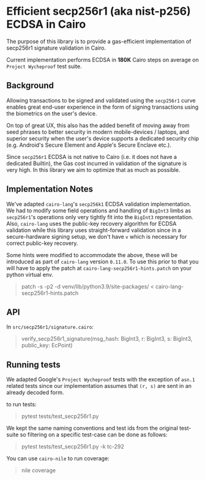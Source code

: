 # Efficient secp256r1 (aka nist-p256) ECDSA in Cairo

The purpose of this library is to provide a gas-efficient implementation of secp256r1 signature validation in Cairo.

Current implementation performs ECDSA in **180K** Cairo steps on average on `Project Wycheproof` test suite.

## Background

Allowing transactions to be signed and validated using the `secp256r1` curve enables great end-user experience in the form of signing transactions using the biometrics on the user's device.

On top of great UX, this also has the added benefit of moving away from seed phrases to better security in modern mobile-devices / laptops, and superior security when the user's device supports a dedicated security chip (e.g. Android's Secure Element and Apple's Secure Enclave etc.).

Since `secp256r1` ECDSA is not native to Cairo (i.e. it does not have a dedicated Builtin), the Gas cost incurred in validation of the signature is very high. In this library we aim to optimize that as much as possible.

## Implementation Notes

We've adapted `cairo-lang`'s `secp256k1` ECDSA validation implementation. We had to modify some field operations and
handling of `BigInt3` limbs as `secp256r1`'s operations only very tightly fit into the `BigInt3` representation.
Also, `cairo-lang` uses the public-key recovery algorithm for ECDSA validation while this library uses straight-forward validation since in a secure-hardware signing setup, we don't have `v` which is necessary for correct public-key recovery.

Some hints were modified to accommodate the above, these will be introduced as part of `cairo-lang` version `0.11.0`. To use this prior to that you will have to apply the patch at `cairo-lang-secp256r1-hints.patch` on your python virtual env.

> patch -s -p2 -d venv/lib/python3.9/site-packages/ < cairo-lang-secp256r1-hints.patch

## API

In `src/secp256r1/signature.cairo`:

> verify_secp256r1_signature(msg_hash: BigInt3, r: BigInt3, s: BigInt3, public_key: EcPoint)

## Running tests

We adapted Google's `Project Wycheproof` tests with the exception of `asn.1` related tests since our implementation assumes that `(r, s)` are sent in an already decoded form.

to run tests:

> pytest tests/test_secp256r1.py

We kept the same naming conventions and test ids from the original test-suite so filtering on a specific test-case can be done as follows:

> pytest tests/test_secp256r1.py -k tc-292

You can use `cairo-nile` to run coverage:

> nile coverage
